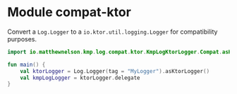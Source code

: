 # Module compat-ktor

Convert a `Log.Logger` to a `io.ktor.util.logging.Logger` for compatibility purposes.

```kotlin
import io.matthewnelson.kmp.log.compat.ktor.KmpLogKtorLogger.Compat.asKtorLogger

fun main() {
    val ktorLogger = Log.Logger(tag = "MyLogger").asKtorLogger()
    val kmpLogLogger = ktorLogger.delegate
}
```
